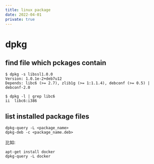 ```yaml
---
title: linux package
date: 2022-04-01
private: true
---
```

# dpkg
## find file which pckages contain

    $ dpkg -s libssl1.0.0
    Version: 1.0.1e-2+deb7u12
    Depends: libc6 (>= 2.7), zlib1g (>= 1:1.1.4), debconf (>= 0.5) | debconf-2.0

    $ dpkg -l | grep libc6
    ii  libc6:i386          

## list installed package files
    dpkg-query -L <package_name>
    dpkg-deb -c <package_name.deb>

比如:

    apt-get install docker
    dpkg-query -L docker